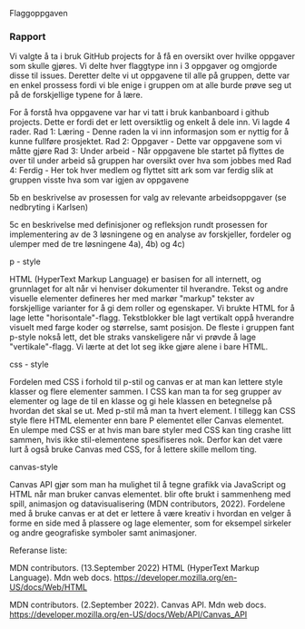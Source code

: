 Flaggoppgaven

### Rapport

Vi valgte å ta i bruk GitHub projects for å få en oversikt over hvilke oppgaver som skulle gjøres. Vi delte hver flaggtype inn i 3 oppgaver og omgjorde disse til issues. 
Deretter delte vi ut oppgavene til alle på gruppen, dette var en enkel prossess fordi vi ble enige i gruppen om at alle burde prøve seg ut på de forskjellige typene for å lære.

For å forstå hva oppgavene var har vi tatt i bruk kanbanboard i github projects. Dette er fordi det er lett oversiktlig og enkelt å dele inn. Vi lagde 4 rader.
Rad 1: Læring - Denne raden la vi inn informasjon som er nyttig for å kunne fullføre prosjektet.
Rad 2: Oppgaver - Dette var oppgavene som vi måtte gjøre
Rad 3: Under arbeid - Når oppgavene ble startet på flyttes de over til under arbeid så gruppen har oversikt over hva som jobbes med
Rad 4: Ferdig - Her tok hver medlem og flyttet sitt ark som var ferdig slik at gruppen visste hva som var igjen av oppgavene

5b en beskrivelse av prosessen for valg av relevante arbeidsoppgaver (se nedbryting i Karlsen) 

5c en beskrivelse med definisjoner og refleksjon rundt prosessen for implementering av de 3 løsningene og en analyse av forskjeller, fordeler og ulemper med de tre løsningene 4a), 4b) og 4c) 

p - style

HTML (HyperText Markup Language) er basisen for all internett, og grunnlaget for alt når vi henviser dokumenter til hverandre. Tekst og andre visuelle elementer defineres her med markør "markup" tekster av forskjellige varianter for å gi dem roller og egenskaper. 
Vi brukte HTML for å lage lette "horisontale"-flagg. Tekstblokker ble lagt vertikalt oppå hverandre visuelt med farge koder og størrelse, samt posisjon. De fleste i gruppen fant p-style nokså lett, det ble straks vanskeligere når vi prøvde å lage "vertikale"-flagg. Vi lærte at det lot seg ikke gjøre alene i bare HTML. 

  
css - style

Fordelen med CSS i forhold til p-stil og canvas er at man kan lettere style klasser og flere elementer sammen. I CSS kan man ta for seg grupper av elementer og lage de til en klasse og gi hele klassen en betegnelse på hvordan det skal se ut. Med p-stil må man ta hvert element. I tillegg kan CSS style flere HTML elementer enn bare P elementet eller Canvas elementet. En ulempe med CSS er at hvis man bare styler med CSS kan ting crashe litt sammen, hvis ikke stil-elementene spesifiseres nok. Derfor kan det være lurt å også bruke Canvas med CSS, for å lettere skille mellom ting.

  
canvas-style

Canvas API gjør som man ha mulighet til å tegne grafikk via JavaScript og HTML når man bruker canvas elementet. blir ofte brukt i sammenheng med spill, animasjon og datavisualisering (MDN contributors, 2022). Fordelene med å bruke canvas er at det er lettere å være kreativ i hvordan en velger å forme en side med å plassere og lage elementer, som for eksempel sirkeler og andre geografiske symboler samt animasjoner.  

Referanse liste: 

MDN contributors. (13.September 2022) HTML (HyperText Markup Language). Mdn web docs. https://developer.mozilla.org/en-US/docs/Web/HTML

MDN contributors. (2.September 2022). Canvas API. Mdn web docs. https://developer.mozilla.org/en-US/docs/Web/API/Canvas_API 
